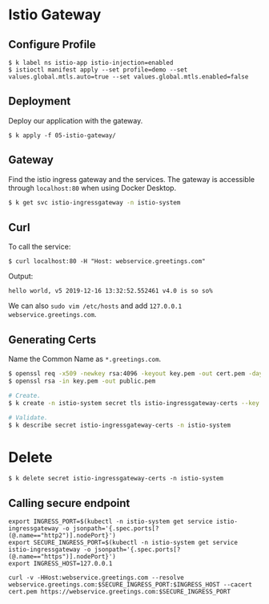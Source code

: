 # Istio Gateway

## Configure Profile

```
$ k label ns istio-app istio-injection=enabled
$ istioctl manifest apply --set profile=demo --set values.global.mtls.auto=true --set values.global.mtls.enabled=false
```

## Deployment
Deploy our application with the gateway.
```
$ k apply -f 05-istio-gateway/
```

## Gateway

Find the istio ingress gateway and the services. The gateway is accessible through `localhost:80` when using Docker Desktop.

```bash
$ k get svc istio-ingressgateway -n istio-system
```


## Curl

To call the service:
```
$ curl localhost:80 -H "Host: webservice.greetings.com"
```

Output:
```
hello world, v5 2019-12-16 13:32:52.552461 v4.0 is so so%
```

We can also `sudo vim /etc/hosts` and add `127.0.0.1 webservice.greetings.com`.

## Generating Certs

Name the Common Name as `*.greetings.com`.

```bash
$ openssl req -x509 -newkey rsa:4096 -keyout key.pem -out cert.pem -days 365
$ openssl rsa -in key.pem -out public.pem

# Create.
$ k create -n istio-system secret tls istio-ingressgateway-certs --key public.pem --cert cert.pem

# Validate.
$ k describe secret istio-ingressgateway-certs -n istio-system
```

# Delete

```
$ k delete secret istio-ingressgateway-certs -n istio-system
```


## Calling secure endpoint

```
export INGRESS_PORT=$(kubectl -n istio-system get service istio-ingressgateway -o jsonpath='{.spec.ports[?(@.name=="http2")].nodePort}')
export SECURE_INGRESS_PORT=$(kubectl -n istio-system get service istio-ingressgateway -o jsonpath='{.spec.ports[?(@.name=="https")].nodePort}')
export INGRESS_HOST=127.0.0.1
```

```
curl -v -HHost:webservice.greetings.com --resolve webservice.greetings.com:$SECURE_INGRESS_PORT:$INGRESS_HOST --cacert cert.pem https://webservice.greetings.com:$SECURE_INGRESS_PORT
```
